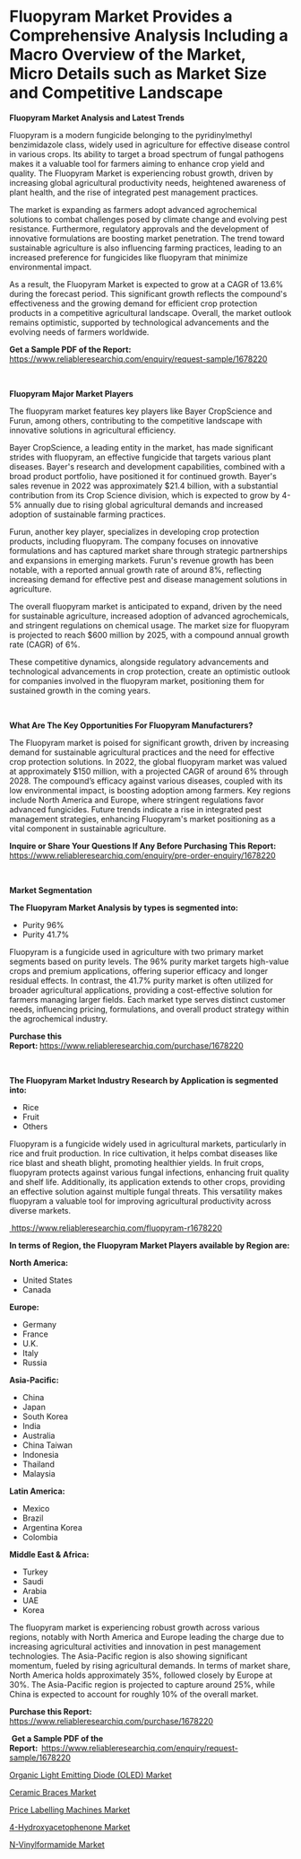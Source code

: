 <p><h1>Fluopyram Market Provides a Comprehensive Analysis Including a Macro Overview of the Market, Micro Details such as Market Size and Competitive Landscape</h1></p><p><strong>Fluopyram Market Analysis and Latest Trends</strong></p>
<p><p>Fluopyram is a modern fungicide belonging to the pyridinylmethyl benzimidazole class, widely used in agriculture for effective disease control in various crops. Its ability to target a broad spectrum of fungal pathogens makes it a valuable tool for farmers aiming to enhance crop yield and quality. The Fluopyram Market is experiencing robust growth, driven by increasing global agricultural productivity needs, heightened awareness of plant health, and the rise of integrated pest management practices. </p><p>The market is expanding as farmers adopt advanced agrochemical solutions to combat challenges posed by climate change and evolving pest resistance. Furthermore, regulatory approvals and the development of innovative formulations are boosting market penetration. The trend toward sustainable agriculture is also influencing farming practices, leading to an increased preference for fungicides like fluopyram that minimize environmental impact.</p><p>As a result, the Fluopyram Market is expected to grow at a CAGR of 13.6% during the forecast period. This significant growth reflects the compound's effectiveness and the growing demand for efficient crop protection products in a competitive agricultural landscape. Overall, the market outlook remains optimistic, supported by technological advancements and the evolving needs of farmers worldwide.</p></p>
<p><strong>Get a Sample PDF of the Report:&nbsp;</strong> <a href="https://www.reliableresearchiq.com/enquiry/request-sample/1678220?utm_campaign=1499&utm_medium=2&utm_source=Github&utm_content=ia&utm_term=14102024&utm_id=fluopyram">https://www.reliableresearchiq.com/enquiry/request-sample/1678220</a></p>
<p>&nbsp;</p>
<p><strong>Fluopyram Major Market Players</strong></p>
<p><p>The fluopyram market features key players like Bayer CropScience and Furun, among others, contributing to the competitive landscape with innovative solutions in agricultural efficiency. </p><p>Bayer CropScience, a leading entity in the market, has made significant strides with fluopyram, an effective fungicide that targets various plant diseases. Bayer's research and development capabilities, combined with a broad product portfolio, have positioned it for continued growth. Bayer's sales revenue in 2022 was approximately $21.4 billion, with a substantial contribution from its Crop Science division, which is expected to grow by 4-5% annually due to rising global agricultural demands and increased adoption of sustainable farming practices.</p><p>Furun, another key player, specializes in developing crop protection products, including fluopyram. The company focuses on innovative formulations and has captured market share through strategic partnerships and expansions in emerging markets. Furun's revenue growth has been notable, with a reported annual growth rate of around 8%, reflecting increasing demand for effective pest and disease management solutions in agriculture.</p><p>The overall fluopyram market is anticipated to expand, driven by the need for sustainable agriculture, increased adoption of advanced agrochemicals, and stringent regulations on chemical usage. The market size for fluopyram is projected to reach $600 million by 2025, with a compound annual growth rate (CAGR) of 6%.</p><p>These competitive dynamics, alongside regulatory advancements and technological advancements in crop protection, create an optimistic outlook for companies involved in the fluopyram market, positioning them for sustained growth in the coming years.</p></p>
<p>&nbsp;</p>
<p><strong>What Are The Key Opportunities For Fluopyram Manufacturers?</strong></p>
<p><p>The Fluopyram market is poised for significant growth, driven by increasing demand for sustainable agricultural practices and the need for effective crop protection solutions. In 2022, the global fluopyram market was valued at approximately $150 million, with a projected CAGR of around 6% through 2028. The compound’s efficacy against various diseases, coupled with its low environmental impact, is boosting adoption among farmers. Key regions include North America and Europe, where stringent regulations favor advanced fungicides. Future trends indicate a rise in integrated pest management strategies, enhancing Fluopyram's market positioning as a vital component in sustainable agriculture.</p></p>
<p><strong>Inquire or Share Your Questions If Any Before Purchasing This Report:</strong> <a href="https://www.reliableresearchiq.com/enquiry/pre-order-enquiry/1678220?utm_campaign=1499&utm_medium=2&utm_source=Github&utm_content=ia&utm_term=14102024&utm_id=fluopyram">https://www.reliableresearchiq.com/enquiry/pre-order-enquiry/1678220</a></p>
<p>&nbsp;</p>
<p><strong>Market Segmentation</strong></p>
<p><strong>The Fluopyram Market Analysis by types is segmented into:</strong></p>
<p><ul><li>Purity 96%</li><li>Purity 41.7%</li></ul></p>
<p><p>Fluopyram is a fungicide used in agriculture with two primary market segments based on purity levels. The 96% purity market targets high-value crops and premium applications, offering superior efficacy and longer residual effects. In contrast, the 41.7% purity market is often utilized for broader agricultural applications, providing a cost-effective solution for farmers managing larger fields. Each market type serves distinct customer needs, influencing pricing, formulations, and overall product strategy within the agrochemical industry.</p></p>
<p><strong>Purchase this Report:&nbsp;</strong><a href="https://www.reliableresearchiq.com/purchase/1678220?utm_campaign=1499&utm_medium=2&utm_source=Github&utm_content=ia&utm_term=14102024&utm_id=fluopyram">https://www.reliableresearchiq.com/purchase/1678220</a></p>
<p>&nbsp;</p>
<p><strong>The Fluopyram Market Industry Research by Application is segmented into:</strong></p>
<p><ul><li>Rice</li><li>Fruit</li><li>Others</li></ul></p>
<p><p>Fluopyram is a fungicide widely used in agricultural markets, particularly in rice and fruit production. In rice cultivation, it helps combat diseases like rice blast and sheath blight, promoting healthier yields. In fruit crops, fluopyram protects against various fungal infections, enhancing fruit quality and shelf life. Additionally, its application extends to other crops, providing an effective solution against multiple fungal threats. This versatility makes fluopyram a valuable tool for improving agricultural productivity across diverse markets.</p></p>
<p><a href="https://www.reliableresearchiq.com/fluopyram-r1678220?utm_campaign=1499&utm_medium=2&utm_source=Github&utm_content=ia&utm_term=14102024&utm_id=fluopyram">&nbsp;https://www.reliableresearchiq.com/fluopyram-r1678220</a></p>
<p><strong>In terms of Region, the Fluopyram Market Players available by Region are:</strong></p>
<p>
    <p> <strong> North America: </strong>
        <ul>
            <li>United States</li>
            <li>Canada</li>
        </ul>
        </p> 
    <p> <strong> Europe: </strong>
        <ul>
            <li>Germany</li>
            <li>France</li>
            <li>U.K.</li>
            <li>Italy</li>
            <li>Russia</li>
        </ul>
        </p> 
    <p> <strong> Asia-Pacific: </strong>
        <ul>
            <li>China</li>
            <li>Japan</li>
            <li>South Korea</li>
            <li>India</li>
            <li>Australia</li>
            <li>China Taiwan</li>
            <li>Indonesia</li>
            <li>Thailand</li>
            <li>Malaysia</li>
        </ul>
        </p> 
    <p> <strong> Latin America: </strong>
        <ul>
            <li>Mexico</li>
            <li>Brazil</li>
            <li>Argentina Korea</li>
            <li>Colombia</li>
        </ul>
        </p> 
    <p> <strong> Middle East & Africa: </strong>
        <ul>
            <li>Turkey</li>
            <li>Saudi</li>
            <li>Arabia</li>
            <li>UAE</li>
            <li>Korea</li>
        </ul>
    </p>
    </p>
<p><p>The fluopyram market is experiencing robust growth across various regions, notably with North America and Europe leading the charge due to increasing agricultural activities and innovation in pest management technologies. The Asia-Pacific region is also showing significant momentum, fueled by rising agricultural demands. In terms of market share, North America holds approximately 35%, followed closely by Europe at 30%. The Asia-Pacific region is projected to capture around 25%, while China is expected to account for roughly 10% of the overall market.</p></p>
<p><strong>Purchase this Report: </strong><a href="https://www.reliableresearchiq.com/purchase/1678220?utm_campaign=1499&utm_medium=2&utm_source=Github&utm_content=ia&utm_term=14102024&utm_id=fluopyram">https://www.reliableresearchiq.com/purchase/1678220</a></p>
<p>&nbsp;<strong>Get a Sample PDF of the Report:&nbsp;&nbsp;</strong><a href="https://www.reliableresearchiq.com/enquiry/request-sample/1678220?utm_campaign=1499&utm_medium=2&utm_source=Github&utm_content=ia&utm_term=14102024&utm_id=fluopyram">https://www.reliableresearchiq.com/enquiry/request-sample/1678220</a></p>
<p><strong></strong></p>
<p><p><a href="https://www.linkedin.com/pulse/market-forecast-global-organic-light-emitting-diode-oled-k63zf?utm_campaign=1499&utm_medium=2&utm_source=Github&utm_content=ia&utm_term=14102024&utm_id=fluopyram">Organic Light Emitting Diode (OLED) Market</a></p><p><a href="https://www.linkedin.com/pulse/ceramic-braces-market-refracting-trends-consumer-behaviors-2024-2031-g9lgf?utm_campaign=1499&utm_medium=2&utm_source=Github&utm_content=ia&utm_term=14102024&utm_id=fluopyram">Ceramic Braces Market</a></p><p><a href="https://www.linkedin.com/pulse/price-labelling-machines-market-share-analysis-growth-trends-q2bpc?utm_campaign=1499&utm_medium=2&utm_source=Github&utm_content=ia&utm_term=14102024&utm_id=fluopyram">Price Labelling Machines Market</a></p><p><a href="https://www.linkedin.com/pulse/global-perspectives-4-hydroxyacetophenone-market-trends-challenges-tc3hc?utm_campaign=1499&utm_medium=2&utm_source=Github&utm_content=ia&utm_term=14102024&utm_id=fluopyram">4-Hydroxyacetophenone Market</a></p><p><a href="https://www.linkedin.com/pulse/exploring-n-vinylformamide-market-dynamics-global-trends-future-uqd0c?utm_campaign=1499&utm_medium=2&utm_source=Github&utm_content=ia&utm_term=14102024&utm_id=fluopyram">N-Vinylformamide Market</a></p></p>